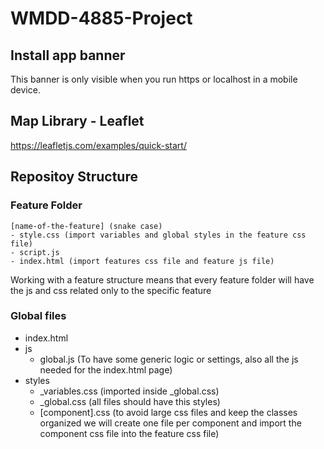 # WMDD-4885-Project

## Install app banner

This banner is only visible when you run https or localhost in a mobile device.

## Map Library - Leaflet

https://leafletjs.com/examples/quick-start/

## Repositoy Structure

### Feature Folder

```
[name-of-the-feature] (snake case)
- style.css (import variables and global styles in the feature css file)
- script.js
- index.html (import features css file and feature js file)
```

Working with a feature structure means that every feature folder will have the js and css related only to the specific feature

### Global files

- index.html
- js
  - global.js (To have some generic logic or settings, also all the js needed for the index.html page)
- styles
  - \_variables.css (imported inside \_global.css)
  - \_global.css (all files should have this styles)
  - [component].css (to avoid large css files and keep the classes organized we will create one file per component and import the component css file into the feature css file)
